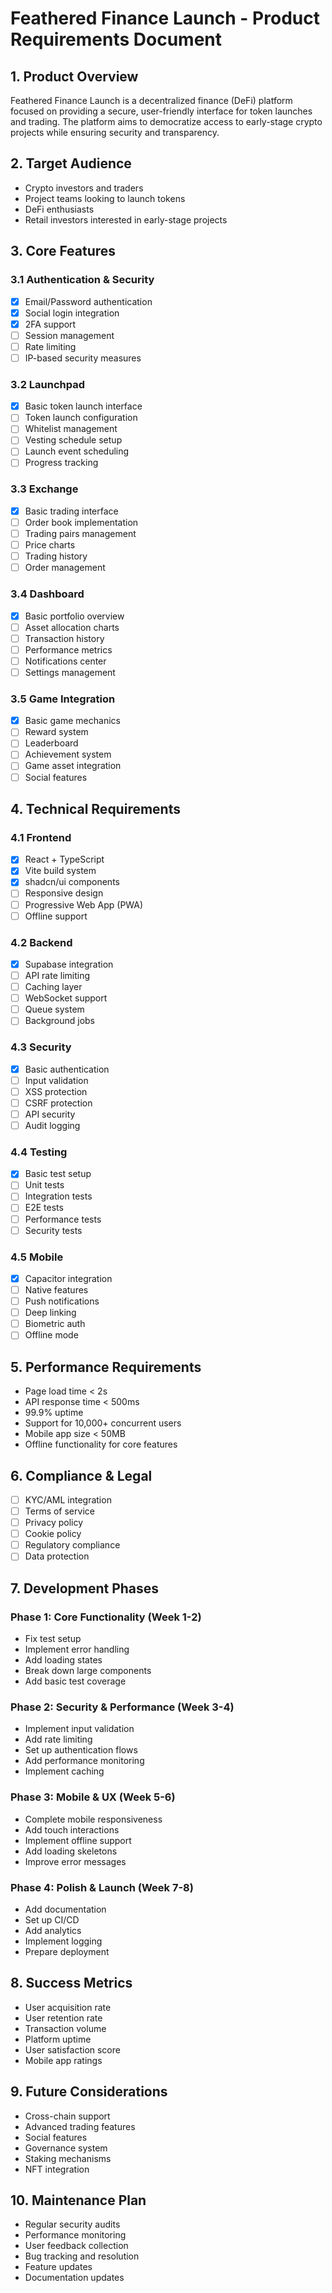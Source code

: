 # Feathered Finance Launch - Product Requirements Document

## 1. Product Overview
Feathered Finance Launch is a decentralized finance (DeFi) platform focused on providing a secure, user-friendly interface for token launches and trading. The platform aims to democratize access to early-stage crypto projects while ensuring security and transparency.

## 2. Target Audience
- Crypto investors and traders
- Project teams looking to launch tokens
- DeFi enthusiasts
- Retail investors interested in early-stage projects

## 3. Core Features

### 3.1 Authentication & Security
- [x] Email/Password authentication
- [x] Social login integration
- [x] 2FA support
- [ ] Session management
- [ ] Rate limiting
- [ ] IP-based security measures

### 3.2 Launchpad
- [x] Basic token launch interface
- [ ] Token launch configuration
- [ ] Whitelist management
- [ ] Vesting schedule setup
- [ ] Launch event scheduling
- [ ] Progress tracking

### 3.3 Exchange
- [x] Basic trading interface
- [ ] Order book implementation
- [ ] Trading pairs management
- [ ] Price charts
- [ ] Trading history
- [ ] Order management

### 3.4 Dashboard
- [x] Basic portfolio overview
- [ ] Asset allocation charts
- [ ] Transaction history
- [ ] Performance metrics
- [ ] Notifications center
- [ ] Settings management

### 3.5 Game Integration
- [x] Basic game mechanics
- [ ] Reward system
- [ ] Leaderboard
- [ ] Achievement system
- [ ] Game asset integration
- [ ] Social features

## 4. Technical Requirements

### 4.1 Frontend
- [x] React + TypeScript
- [x] Vite build system
- [x] shadcn/ui components
- [ ] Responsive design
- [ ] Progressive Web App (PWA)
- [ ] Offline support

### 4.2 Backend
- [x] Supabase integration
- [ ] API rate limiting
- [ ] Caching layer
- [ ] WebSocket support
- [ ] Queue system
- [ ] Background jobs

### 4.3 Security
- [x] Basic authentication
- [ ] Input validation
- [ ] XSS protection
- [ ] CSRF protection
- [ ] API security
- [ ] Audit logging

### 4.4 Testing
- [x] Basic test setup
- [ ] Unit tests
- [ ] Integration tests
- [ ] E2E tests
- [ ] Performance tests
- [ ] Security tests

### 4.5 Mobile
- [x] Capacitor integration
- [ ] Native features
- [ ] Push notifications
- [ ] Deep linking
- [ ] Biometric auth
- [ ] Offline mode

## 5. Performance Requirements
- Page load time < 2s
- API response time < 500ms
- 99.9% uptime
- Support for 10,000+ concurrent users
- Mobile app size < 50MB
- Offline functionality for core features

## 6. Compliance & Legal
- [ ] KYC/AML integration
- [ ] Terms of service
- [ ] Privacy policy
- [ ] Cookie policy
- [ ] Regulatory compliance
- [ ] Data protection

## 7. Development Phases

### Phase 1: Core Functionality (Week 1-2)
- Fix test setup
- Implement error handling
- Add loading states
- Break down large components
- Add basic test coverage

### Phase 2: Security & Performance (Week 3-4)
- Implement input validation
- Add rate limiting
- Set up authentication flows
- Add performance monitoring
- Implement caching

### Phase 3: Mobile & UX (Week 5-6)
- Complete mobile responsiveness
- Add touch interactions
- Implement offline support
- Add loading skeletons
- Improve error messages

### Phase 4: Polish & Launch (Week 7-8)
- Add documentation
- Set up CI/CD
- Add analytics
- Implement logging
- Prepare deployment

## 8. Success Metrics
- User acquisition rate
- User retention rate
- Transaction volume
- Platform uptime
- User satisfaction score
- Mobile app ratings

## 9. Future Considerations
- Cross-chain support
- Advanced trading features
- Social features
- Governance system
- Staking mechanisms
- NFT integration

## 10. Maintenance Plan
- Regular security audits
- Performance monitoring
- User feedback collection
- Bug tracking and resolution
- Feature updates
- Documentation updates 